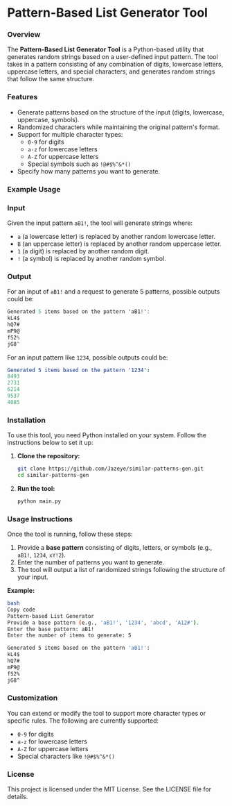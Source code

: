 # Pattern-Based List Generator Tool

### Overview

The **Pattern-Based List Generator Tool** is a Python-based utility that generates random strings based on a user-defined input pattern. The tool takes in a pattern consisting of any combination of digits, lowercase letters, uppercase letters, and special characters, and generates random strings that follow the same structure.

### Features

- Generate patterns based on the structure of the input (digits, lowercase, uppercase, symbols).
- Randomized characters while maintaining the original pattern's format.
- Support for multiple character types:
    - `0-9` for digits
    - `a-z` for lowercase letters
    - `A-Z` for uppercase letters
    - Special symbols such as `!@#$%^&*()`
- Specify how many patterns you want to generate.

### Example Usage

### Input

Given the input pattern `aB1!`, the tool will generate strings where:

- `a` (a lowercase letter) is replaced by another random lowercase letter.
- `B` (an uppercase letter) is replaced by another random uppercase letter.
- `1` (a digit) is replaced by another random digit.
- `!` (a symbol) is replaced by another random symbol.

### Output

For an input of `aB1!` and a request to generate 5 patterns, possible outputs could be:

```csharp
Generated 5 items based on the pattern 'aB1!':
kL4$
hQ7#
mP9@
fS2%
jG8^
```

For an input pattern like `1234`, possible outputs could be:

```yaml
Generated 5 items based on the pattern '1234':
8493
2731
6214
9537
4085
```

### Installation

To use this tool, you need Python installed on your system. Follow the instructions below to set it up:

1. **Clone the repository:**
    
    ```bash
    git clone https://github.com/Jazeye/similar-patterns-gen.git
    cd similar-patterns-gen
    ```
    
2. **Run the tool:**
    
    ```bash
    python main.py
    ```
    

### Usage Instructions

Once the tool is running, follow these steps:

1. Provide a **base pattern** consisting of digits, letters, or symbols (e.g., `aB1!`, `1234`, `xY!2`).
2. Enter the number of patterns you want to generate.
3. The tool will output a list of randomized strings following the structure of your input.

**Example:**

```bash
bash
Copy code
Pattern-based List Generator
Provide a base pattern (e.g., 'aB1!', '1234', 'abcd', 'A12#').
Enter the base pattern: aB1!
Enter the number of items to generate: 5

Generated 5 items based on the pattern 'aB1!':
kL4$
hQ7#
mP9@
fS2%
jG8^

```

### Customization

You can extend or modify the tool to support more character types or specific rules. The following are currently supported:

- `0-9` for digits
- `a-z` for lowercase letters
- `A-Z` for uppercase letters
- Special characters like `!@#$%^&*()`

### License

This project is licensed under the MIT License. See the LICENSE file for details.
